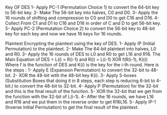Key OF DES
1- Apply PC-1 (Permutation Choice 1) to convert the 64-bit key to 56-bit key.
2- Make The 56-bit key into halves, C0 and D0.
3- Apply the 16 rounds of shifting and compression to C0 and D0 to get C16 and D16.
4- Collect From C1 and D1 to C16 and D16 in order of C and D to get 56-bit key.
5- Apply PC-2 (Permutation Choice 2) to convert the 56-bit key to 48-bit key for each key and now we have 16 keys for 16 rounds.

Plaintext
Encrypting the plaintext using the key of DES.
1- Apply IP (Initial Permutation) to the plaintext.
2- Make The 64-bit plaintext into halves, L0 and R0.
3- Apply the 16 rounds of DES to L0 and R0 to get L16 and R16.
The Main Equation of DES = L(i) = R(i-1) and R(i) = L(i-1) XOR f(R(i-1), K(i))
Where f is the function of DES and K(i) is the key for the i-th round.
Here is the steps :
    1- Apply E (Expansion Permutation) to convert the 32-bit to 48-bit. 
    2- XOR the 48-bit with the 48-bit key K(i).
    3- Apply S-boxes (Substitution Boxes that doing it in 8 steps, each step is reducing 6-bit to 4-bit.) to convert the 48-bit to 32-bit.
    4- Apply P (Permutation) for the 32-bit and this is the final result of the function.
    5- XOR the 32-bit that we get from the function with the 32-bit of L(i-1).
4- After the 16 rounds, we have L16 and R16 and we put them in the reverse order to get R16L16.
5- Apply IP-1 (Inverse Initial Permutation) to get the final result of the plaintext.
